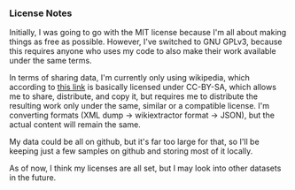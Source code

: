 ### License Notes
Initially, I was going to go with the MIT license because I'm all about making things as free as possible.
However, I've switched to GNU GPLv3, because this requires anyone who uses my code to also make their work available under the same terms.

In terms of sharing data, I'm currently only using wikipedia, which according to [this link](https://en.wikipedia.org/wiki/Wikipedia:Reusing_Wikipedia_content) is basically licensed under CC-BY-SA, which allows me to share, distribute, and copy it, but requires me to distribute the resulting work only under the same, similar or a compatible license. I'm converting formats (XML dump -> wikiextractor format -> JSON), but the actual content will remain the same.

My data could be all on github, but it's far too large for that, so I'll be keeping just a few samples on github and storing most of it locally.

As of now, I think my licenses are all set, but I may look into other datasets in the future.
